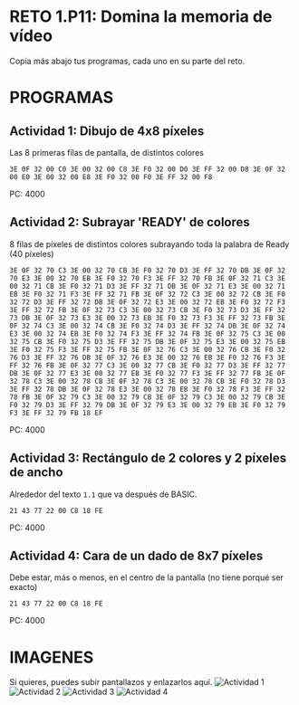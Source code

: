 # RETO 1.P11: Domina la memoria de vídeo
Copia más abajo tus programas, cada uno en su parte del reto.

# PROGRAMAS

## Actividad 1: Dibujo de 4x8 píxeles
Las 8 primeras fílas de pantalla, de distintos colores
```
3E 0F 32 00 C0 3E 00 32 00 C8 3E F0 32 00 D0 3E FF 32 00 D8 3E 0F 32 00 E0 3E 00 32 00 E8 3E F0 32 00 F0 3E FF 32 00 F8
```
PC: 4000

## Actividad 2: Subrayar 'READY' de colores
8 filas de píxeles de distintos colores subrayando toda la palabra de Ready (40 píxeles)
```
3E 0F 32 70 C3 3E 00 32 70 CB 3E F0 32 70 D3 3E FF 32 70 DB 3E 0F 32 70 E3 3E 00 32 70 EB 3E F0 32 70 F3 3E FF 32 70 FB 3E 0F 32 71 C3 3E 00 32 71 CB 3E F0 32 71 D3 3E FF 32 71 DB 3E 0F 32 71 E3 3E 00 32 71 EB 3E F0 32 71 F3 3E FF 32 71 FB 3E 0F 32 72 C3 3E 00 32 72 CB 3E F0 32 72 D3 3E FF 32 72 DB 3E 0F 32 72 E3 3E 00 32 72 EB 3E F0 32 72 F3 3E FF 32 72 FB 3E 0F 32 73 C3 3E 00 32 73 CB 3E F0 32 73 D3 3E FF 32 73 DB 3E 0F 32 73 E3 3E 00 32 73 EB 3E F0 32 73 F3 3E FF 32 73 FB 3E 0F 32 74 C3 3E 00 32 74 CB 3E F0 32 74 D3 3E FF 32 74 DB 3E 0F 32 74 E3 3E 00 32 74 EB 3E F0 32 74 F3 3E FF 32 74 FB 3E 0F 32 75 C3 3E 00 32 75 CB 3E F0 32 75 D3 3E FF 32 75 DB 3E 0F 32 75 E3 3E 00 32 75 EB 3E F0 32 75 F3 3E FF 32 75 FB 3E 0F 32 76 C3 3E 00 32 76 CB 3E F0 32 76 D3 3E FF 32 76 DB 3E 0F 32 76 E3 3E 00 32 76 EB 3E F0 32 76 F3 3E FF 32 76 FB 3E 0F 32 77 C3 3E 00 32 77 CB 3E F0 32 77 D3 3E FF 32 77 DB 3E 0F 32 77 E3 3E 00 32 77 EB 3E F0 32 77 F3 3E FF 32 77 FB 3E 0F 32 78 C3 3E 00 32 78 CB 3E 0F 32 78 C3 3E 00 32 78 CB 3E F0 32 78 D3 3E FF 32 78 DB 3E 0F 32 78 E3 3E 00 32 78 EB 3E F0 32 78 F3 3E FF 32 78 FB 3E 0F 32 79 C3 3E 00 32 79 CB 3E 0F 32 79 C3 3E 00 32 79 CB 3E F0 32 79 D3 3E FF 32 79 DB 3E 0F 32 79 E3 3E 00 32 79 EB 3E F0 32 79 F3 3E FF 32 79 FB 18 EF
```
PC: 4000

## Actividad 3: Rectángulo de 2 colores y 2 píxeles de ancho
Alrededor del texto `1.1` que va después de BASIC.
```
21 43 77 22 00 C8 18 FE
```
PC: 4000

## Actividad 4: Cara de un dado de 8x7 píxeles
Debe estar, más o menos, en el centro de la pantalla (no tiene porqué ser exacto)
```
21 43 77 22 00 C8 18 FE
```
PC: 4000

# IMAGENES
Si quieres, puedes subir pantallazos y enlazarlos aquí.
![Actividad 1](/tuimagen1.png)
![Actividad 2](/tuimagen2.png)
![Actividad 3](/tuimagen3.png)
![Actividad 4](/tuimagen4.png)

